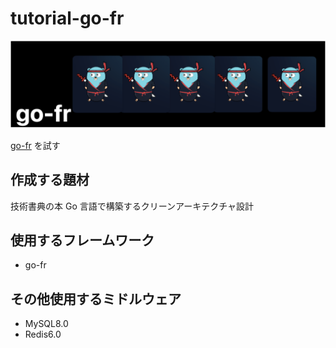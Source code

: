 # tutorial-go-fr

<img src="./doc/image.png">

[go-fr](https://gofr.dev/) を試す

## 作成する題材

技術書典の本
Go 言語で構築するクリーンアーキテクチャ設計

## 使用するフレームワーク

- go-fr

## その他使用するミドルウェア

- MySQL8.0
- Redis6.0
